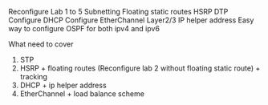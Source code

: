 Reconfigure Lab 1 to 5
Subnetting
Floating static routes 
HSRP
DTP
Configure DHCP
Configure EtherChannel Layer2/3
IP helper address
Easy way to configure OSPF for both ipv4 and ipv6

What need to cover 
1. STP
2. HSRP + floating routes (Reconfigure lab 2 without floating static route) + tracking
3. DHCP + ip helper address
4. EtherChannel + load balance scheme





